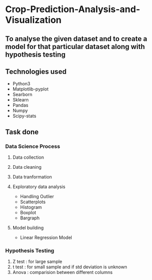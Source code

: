 # Crop-Prediction-Analysis-and-Visualization

## To analyse the given dataset and to create a model for that particular dataset along with hypothesis testing

## Technologies used
  * Python3
  * Matplotlib-pyplot
  * Searborn
  * Sklearn
  * Pandas
  * Numpy
  * Scipy-stats

## Task done

### Data Science Process

1) Data collection
2) Data cleaning
3) Data tranformation
4) Exploratory data analysis
     * Handling Outlier
     * Scatterplots
     * Histogram
     * Boxplot
     * Bargraph
5) Model building
  
     * Linear Regression Model

### Hypothesis Testing

1) Z test : for large sample
2) t test : for small sample and if std deviation is unknown
3) Anova  : comparision between different columns

